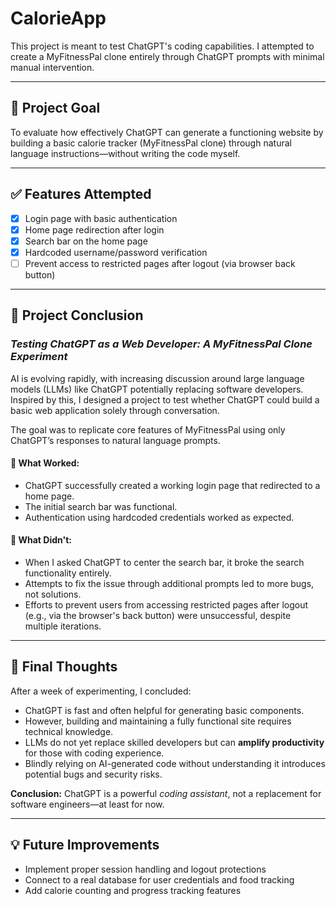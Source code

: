 # CalorieApp

This project is meant to test ChatGPT's coding capabilities. I attempted to create a MyFitnessPal clone entirely through ChatGPT prompts with minimal manual intervention.

---

## 🧪 Project Goal

To evaluate how effectively ChatGPT can generate a functioning website by building a basic calorie tracker (MyFitnessPal clone) through natural language instructions—without writing the code myself.

---

## ✅ Features Attempted

- [x] Login page with basic authentication
- [x] Home page redirection after login
- [x] Search bar on the home page
- [x] Hardcoded username/password verification
- [ ] Prevent access to restricted pages after logout (via browser back button)

---

## 📌 Project Conclusion

### *Testing ChatGPT as a Web Developer: A MyFitnessPal Clone Experiment*

AI is evolving rapidly, with increasing discussion around large language models (LLMs) like ChatGPT potentially replacing software developers. Inspired by this, I designed a project to test whether ChatGPT could build a basic web application solely through conversation.

The goal was to replicate core features of MyFitnessPal using only ChatGPT’s responses to natural language prompts.

#### 🧩 What Worked:
- ChatGPT successfully created a working login page that redirected to a home page.
- The initial search bar was functional.
- Authentication using hardcoded credentials worked as expected.

#### 🐞 What Didn't:
- When I asked ChatGPT to center the search bar, it broke the search functionality entirely.
- Attempts to fix the issue through additional prompts led to more bugs, not solutions.
- Efforts to prevent users from accessing restricted pages after logout (e.g., via the browser's back button) were unsuccessful, despite multiple iterations.

---

## 🤖 Final Thoughts

After a week of experimenting, I concluded:

- ChatGPT is fast and often helpful for generating basic components.
- However, building and maintaining a fully functional site requires technical knowledge.
- LLMs do not yet replace skilled developers but can **amplify productivity** for those with coding experience.
- Blindly relying on AI-generated code without understanding it introduces potential bugs and security risks.

**Conclusion:** ChatGPT is a powerful *coding assistant*, not a replacement for software engineers—at least for now.

---

## 💡 Future Improvements

- Implement proper session handling and logout protections
- Connect to a real database for user credentials and food tracking
- Add calorie counting and progress tracking features
